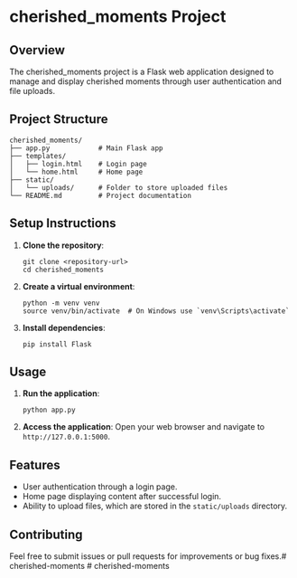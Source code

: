# cherished_moments Project

## Overview
The cherished_moments project is a Flask web application designed to manage and display cherished moments through user authentication and file uploads.

## Project Structure
```
cherished_moments/
├── app.py            # Main Flask app
├── templates/
│   ├── login.html    # Login page
│   └── home.html     # Home page
├── static/
│   └── uploads/      # Folder to store uploaded files
└── README.md         # Project documentation
```

## Setup Instructions
1. **Clone the repository**:
   ```
   git clone <repository-url>
   cd cherished_moments
   ```

2. **Create a virtual environment**:
   ```
   python -m venv venv
   source venv/bin/activate  # On Windows use `venv\Scripts\activate`
   ```

3. **Install dependencies**:
   ```
   pip install Flask
   ```

## Usage
1. **Run the application**:
   ```
   python app.py
   ```

2. **Access the application**:
   Open your web browser and navigate to `http://127.0.0.1:5000`.

## Features
- User authentication through a login page.
- Home page displaying content after successful login.
- Ability to upload files, which are stored in the `static/uploads` directory.

## Contributing
Feel free to submit issues or pull requests for improvements or bug fixes.# cherished-moments
#   c h e r i s h e d - m o m e n t s  
 